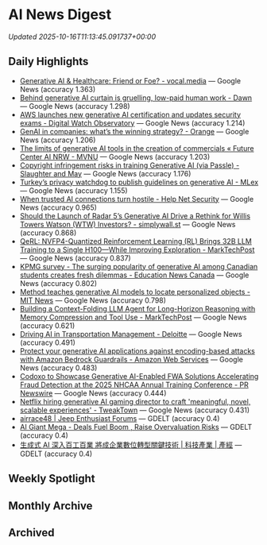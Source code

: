 # AI News Digest

_Updated 2025-10-16T11:13:45.091737+00:00_

## Daily Highlights

- [Generative AI & Healthcare: Friend or Foe? - vocal.media](./daily/c049d7b5442f592a.md) — Google News (accuracy 1.363)
- [Behind generative AI curtain is gruelling, low-paid human work - Dawn](./daily/390a70f6a11d4304.md) — Google News (accuracy 1.298)
- [AWS launches new generative AI certification and updates security exams - Digital Watch Observatory](./daily/1690a2ef669c309a.md) — Google News (accuracy 1.214)
- [GenAI in companies: what’s the winning strategy? - Orange](./daily/9541ee21d0ed1e73.md) — Google News (accuracy 1.206)
- [The limits of generative AI tools in the creation of commercials « Future Center AI NRW - MVNU](./daily/bd273ca4c0ae8ff6.md) — Google News (accuracy 1.203)
- [Copyright infringement risks in training Generative AI (via Passle) - Slaughter and May](./daily/d90f4af56c367f39.md) — Google News (accuracy 1.176)
- [Turkey’s privacy watchdog to publish guidelines on generative AI - MLex](./daily/b28bf0e9427a7995.md) — Google News (accuracy 1.155)
- [When trusted AI connections turn hostile - Help Net Security](./daily/e31da1a5ac71ccd4.md) — Google News (accuracy 0.965)
- [Should the Launch of Radar 5’s Generative AI Drive a Rethink for Willis Towers Watson (WTW) Investors? - simplywall.st](./daily/4400fbc21ba0f7a3.md) — Google News (accuracy 0.868)
- [QeRL: NVFP4-Quantized Reinforcement Learning (RL) Brings 32B LLM Training to a Single H100—While Improving Exploration - MarkTechPost](./daily/559560089eda10d2.md) — Google News (accuracy 0.837)
- [KPMG survey - The surging popularity of generative AI among Canadian students creates fresh dilemmas - Education News Canada](./daily/111d3eab37276093.md) — Google News (accuracy 0.802)
- [Method teaches generative AI models to locate personalized objects - MIT News](./daily/0fa00e7b25b6b95f.md) — Google News (accuracy 0.798)
- [Building a Context-Folding LLM Agent for Long-Horizon Reasoning with Memory Compression and Tool Use - MarkTechPost](./daily/c1f633adde073fbe.md) — Google News (accuracy 0.621)
- [Driving AI in Transportation Management - Deloitte](./daily/18dd61a33848ce8f.md) — Google News (accuracy 0.491)
- [Protect your generative AI applications against encoding-based attacks with Amazon Bedrock Guardrails - Amazon Web Services](./daily/45c63c471f1b5d05.md) — Google News (accuracy 0.483)
- [Codoxo to Showcase Generative AI-Enabled FWA Solutions Accelerating Fraud Detection at the 2025 NHCAA Annual Training Conference - PR Newswire](./daily/53c1f00d284cae38.md) — Google News (accuracy 0.444)
- [Netflix hiring generative AI gaming director to craft 'meaningful, novel, scalable experiences' - TweakTown](./daily/7e465faada4c0900.md) — Google News (accuracy 0.431)
- [airrace48 | Jeep Enthusiast Forums](./daily/251e6a3ca7d93496.md) — GDELT (accuracy 0.4)
- [AI Giant Mega - Deals Fuel Boom , Raise Overvaluation Risks](./daily/509b766a858a6725.md) — GDELT (accuracy 0.4)
- [生成式 AI 深入百工百業 將成企業數位轉型關鍵技術 | 科技產業 | 產經](./daily/24c631a752a44819.md) — GDELT (accuracy 0.4)

## Weekly Spotlight


## Monthly Archive


## Archived
